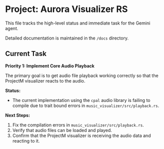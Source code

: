 # Project: Aurora Visualizer RS

This file tracks the high-level status and immediate task for the Gemini agent.

Detailed documentation is maintained in the `/docs` directory.

## Current Task

**Priority 1: Implement Core Audio Playback**

The primary goal is to get audio file playback working correctly so that the ProjectM visualizer reacts to the audio.

**Status:**
- The current implementation using the `cpal` audio library is failing to compile due to trait bound errors in `music_visualizer/src/playback.rs`.

**Next Steps:**
1.  Fix the compilation errors in `music_visualizer/src/playback.rs`.
2.  Verify that audio files can be loaded and played.
3.  Confirm that the ProjectM visualizer is receiving the audio data and reacting to it.
